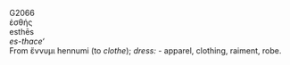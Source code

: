 G2066  
ἐσθής  
esthēs  
*es-thace‘*  
From ἔννυμι hennumi (to *clothe*); *dress:* - apparel, clothing,
raiment, robe.  
